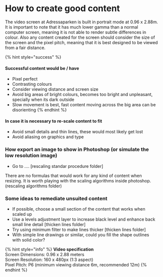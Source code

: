 # How to create good content

The video screen at Adressaparken is built in portrait mode at 0.96 x 2.88m. It is important to note that it has much lower gamma than a normal computer screen, meaning it is not able to render subtle differences in colour. Also any content created for the screen should consider the size of the screen and the pixel pitch, meaning that it is best designed to be viewed from a fair distance.

{% hint style="success" %}
#### Successful content would be / have

* Pixel perfect
* Contrasting colours
* Consider viewing distance and screen size
* Avoid big areas of bright colours, becomes too bright and unpleasant, specially when its dark outside
* Slow movement is best, fast content moving across the big area can be disorienting
{% endhint %}

#### In case it is necessary to re-scale content to fit

* Avoid small details and thin lines, these would most likely get lost
* Avoid aliasing on graphics and type

### How export an image to show in Photoshop \(or simulate the low resolution image\)

* Go to .... \[rescaling standar procedure folder\]

There are no formulas that would work for any kind of content when resizing. It is worth playing with the scaling algorithms inside photoshop. \(rescaling algorithms folder\)

### Some ideas to remediate unsuited content 

* If possible, choose a small section of the content that works when scaled up
* Use a levels adjustment layer to increase black level and enhance back small line detail  \[thicken lines folder\]
* Try using minimum filter to make lines thicker \[thicken lines folder\]
* With simple line drawings or similar, could you fill the shape outlines with solid color?

{% hint style="info" %}
**Video specification**  
Screen Dimensions: 0.96 x 2.88 meters  
Screen Resolution: 160 x 480px \(1:3 aspect\)  
Pixel Pitch: P6 \(minimum viewing distance 6m, recommended 12m\)
{% endhint %}


